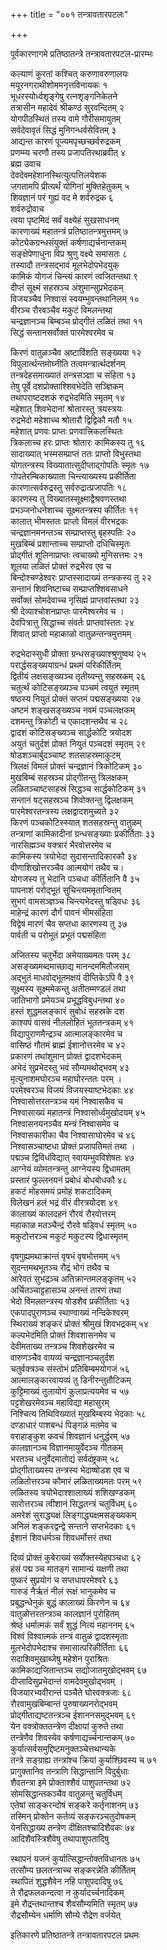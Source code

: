 +++
title = "००१ तन्त्रावतारपटलः"

+++

पूर्वकारणागमे प्रतिष्ठातन्त्रे तन्त्रावतारपटल-प्रारम्भः

कल्याणं कुरतां कश्चित् करुणावरुणालयः  
मयूरनगराथीशोममनृत्तविनायकः १  
भूधरस्योर्ध्वशृङ्गेषु रत्नशृङ्गनिकेतने  
तत्रासीन महादेवं श्रीकण्ठं सुरवन्दितम् २  
योगपीठस्थितं तस्य वामे गौरीसमायुतम्  
सर्वदेवावृतं सिद्धं मुनिगन्धर्वसेवितम् ३  
आद्यन्त कारणं पूज्यमपृच्छच्छर्वरुद्रकम्  
प्रणम्म्य चरणौ तस्य प्रजापतिरथाब्रवीत् ४  
ब्रह्म उवाच  
देवदेवमहेशानस्थित्युत्पत्तिलयेशक  
जगतामपि प्रीत्यर्थं योगिनां मुक्तिहेतुकम् ५  
शिवज्ञानं परं गुह्यं वद मे शर्वरुद्रक ६  
शर्वरुद्रोवाच  
त्वया पृष्टमिदं सर्वं वक्ष्येहं सुखसाधनम्  
कारणाख्यं महातन्त्रं प्रतिष्ठातन्त्रमुत्तमम् ७  
कोट्येकग्रन्धसंयुक्तं कर्षणाद्यर्चनान्तकम्  
सङ्क्षेपेणाधुना विप्र श्रुणु वक्ष्ये समासतः ८  
तस्यादौ तन्त्रसद्भावं मूलभेदोपभेदयुक्  
कामिकं योगजं चिन्त्यं कारणं त्वजितन्तथा ९  
दीप्तं सूक्ष्मं सहस्रञ्च अंशुमान्सुप्रभेदकम्  
विजयञ्चैव निश्वासं स्वयम्भुवन्तथानिलम् १०  
वीरञ्च रौरवञ्चैव मकुटं विमलन्तथा  
चन्द्रज्ञानञ्च बिम्बञ्च प्रोद्गीतं लळितं तथा ११  
सिद्धं सन्तानसर्वोक्तं पारमेश्वरमेव च

किरणं वातुळञ्चैव अष्टाविंशति सङ्ख्यया १२  
विपुलार्त्थन्तमोघ्नीति तत्वमन्त्रार्त्थदर्शनम्  
तन्त्रदेहसमाख्यातं तन्त्रसञ्ज्ञा च संहिता १३  
तेषु पूर्वे दशप्रोक्ताश्शिवभेदेति सञ्ज्ञिकम्  
तथापराष्टदशकं रुद्रभेदमिति स्मृतम् १४  
महेशात् शिवभेदानां श्रोतारस्तु त्रयस्त्रयः  
रुद्रभेदो महेशाच्च श्रोतारौ द्विद्विकौ मतौ १५  
महेशात् प्रणवः प्राप्तः प्रणवात्त्रिकलस्थितः  
त्रिकलाच्च हरः प्राप्तः श्रोतारः कामिकस्य तु १६  
सादाख्यात् भस्मसम्प्राप्तं ततः प्राप्तो विभुस्तथा  
योगतन्त्रस्य विख्यातात्सुदीप्ताद्गोपतिः स्मृतः १७  
गोपतेरम्बिकाख्याता चिन्त्याख्यस्य प्रकीर्तिता  
कारणात्सर्वरुद्रस्तु सर्वरुद्रात्प्रजापतिः १८  
कारणस्य तु विख्यातस्सूक्ष्माद्वैश्रवणस्तथा  
प्रभञ्जनोधनेशाच्च सूक्ष्मतन्त्रस्य कीर्तितः १९  
कालात् भीमस्ततः प्राप्तो विमलं वीरभद्रकः  
चन्द्रज्ञानमनन्तञ्च सम्प्राप्तस्तु बृहस्पतिः २०  
मुखबिम्बं प्रशान्ताच्च सम्प्राप्तो दधिचिस्मृतः  
प्रोद्गीतं शूलिनाप्राप्तः त्वचाख्यो मुनिसत्तमः २१  
शूलया लळितं प्रोक्तं रुद्रभैरव एव च  
बिन्दोश्चण्डेश्वरः प्राप्तस्सादाख्यं तन्त्रकस्य तु २२  
सन्तानं शिवनिष्टाच्च सम्प्राप्तश्शिवसाधने  
सर्वोक्तं सोमदेवाच्च नृसिह्मं प्राप्तवांस्तथा २३  
श्री देव्याश्चोशनप्राप्तः पारमेश्वरमेव च ।  
देवपित्रात्तु सिद्धाच्च संवर्तः प्राप्तवांस्ततः २४  
शिवात् प्राप्तो महाकाळो वातुळन्तन्त्रमुत्तमम्

रुद्रभेदास्सुधी प्रोक्ता ग्रन्धसङ्ख्याश्श्रुणुष्वथ २५  
परार्द्धसङ्ख्ययाग्रन्धं प्रथमं परिकीर्तितम्  
द्वितीयं लक्षसङ्ख्यञ्च तृतीय्यन्तु सहस्रकम् २६  
चतुर्त्थं कोटिसङ्ख्यञ्च पञ्चमं त्वयुतं स्मृतम्  
षष्ठस्य नियुतं प्रोक्तं सप्तमं पद्मसङ्ख्यया २७  
अष्टमं शङ्खसङ्ख्यञ्च नवमं पञ्चलक्षकम्  
दशमन्तु त्रिकोटी च एकादशन्तथैव च २८  
द्वादशं कोटिसङ्ख्यञ्च सार्द्धकोटि त्रयोदश  
अयुतं चतुर्दशं प्रोक्तं नियुतं पञ्चदशं स्मृतम् २९  
षोडशञ्चार्बुदञ्चाष्ट शतसाहस्रमाकुटम्  
त्रिलक्षं विमलं प्रोक्तं चन्द्रज्ञानं त्रिकोटिकम् ३०  
मुखबिम्बं सहस्रञ्च प्रोद्गीतन्तु त्रिलक्षकम्  
लळितञ्चाष्टसाहस्रं सिद्धञ्च सार्द्धकोटिकम् ३१  
सन्तानं षट्सहस्रञ्च शिवोक्तन्तु द्विलक्षकम्  
पारमेश्वरतन्त्रस्य लक्षद्वादशमुच्यते ३२  
किरणं पञ्चकोटिस्स्यात् शतसहस्रन्तु वातुळम्  
तन्त्राणां कामिकादीनां ग्रन्धसङ्ख्याः प्रकीर्तिताः ३३  
नारसिह्मञ्च वक्त्रारं भैरवोत्तरमेव च  
कामिकस्य त्रयोभेदा सुदासन्तादिकारकौ ३४  
वीणाशिखोत्तरञ्चैव आत्मयोगं तथैव च।  
योगजस्य तु भेदानि पञ्चधा कीर्तितानि वै ३५  
पापनाशं परोद्भूतं सुचिन्त्यममृतान्वितम्  
सुभगं वामसञ्ज्ञञ्च चिन्त्यभेदस्तु षड्विधः ३६  
माहेन्द्रं कारणं दौर्गं पावनं भीमसंहिता  
विद्वेषं मारणं चैव सप्तधा कारणस्य तु ३७  
पार्वती च परोभूतं प्रभूतं पद्मसंहिता

अजितस्य चतुर्भेदा अमेयाख्यमतः परम् ३८  
असङ्ख्यमब्दमाच्छाद्य मानन्दममितौजसम्  
अद्भुतं माधवोद्भूतमक्षयं दीप्तिकेऽपि वै ३९  
सूक्ष्मस्य सूक्ष्ममेकन्तु अतीतम्मण्डलं तथा  
जातिभागो प्रमेयञ्च प्रभूद्धविबुधन्तथा ४०  
हस्तं शुद्धमलङ्कारं सुबोधं सहस्रके दश  
काश्यपं वासवं नीललोहितं भूततन्त्रकम् ४१  
विद्यापुराणमैन्द्रञ्च आत्मालङ्कारमेव च  
वासिष्ठं गौतमं ब्राह्मं ईशानोत्तरमेव च ४२  
प्रकारणं तथांशुमान् प्रोक्तं द्वादशभेदकम्  
अभेदं सुप्रभेदस्तु भवं सौम्यमथोद्भवम् ४३  
मृत्युनाशमघोरञ्च महाघोरन्ततः परम् ।  
परमेश्वरञ्च विजयं विजयस्याष्टभेदकाः ४४  
निश्वासोत्तरतन्त्रञ्च यमं निश्वासकैव च  
निश्वासाख्यं महातन्त्रं निश्वासोर्ध्वमुखोदयम् ४५  
निश्वासनयनञ्चैव मन्त्रं निश्वासमेव च  
निश्वासकारीका चैव निश्वासाघोरमेव च ४६  
निश्वासञ्चाष्टधा प्रोक्तं प्रजापतिमतं तथा ।  
पद्मञ्च द्विविधंविद्यात् स्वायम्भुवविशेषतः ४७  
आग्नेयं व्योमतन्त्रन्तु आग्नेयस्य द्विधामतम्  
प्रस्तारं फुल्लनयनं प्रबोधं बोधबोधकौ ४८  
हकटं मोहसमयं प्रमोहं शकटादिकम्  
विलेखनं हलं भद्रं वीरं वीरत्रयोदश ४९  
कालाख्यं कालदहनं रौरवं रौरवोत्तरम्  
महाकाळ मतञ्चैन्द्रं रौरवे षड्विधं स्मृतम् ५०  
मकुटोत्तरञ्च मकुटं मकुटस्य द्विधास्मृतम्

वृषगुह्यमथाक्रान्तं वृषभं वृषभोत्तमम् ५१  
सुदन्तमथभूतञ्च रौद्रं भोगं तथैव च  
आरेवतं सुभद्रञ्च अतिक्रान्तमलङ्कृतम् ५२  
अर्चितञ्चाट्टहासञ्च अनन्तं तारणं तथा  
भेदो विमलतन्त्रस्य षोडशैव प्रकीर्तिताः ५३  
एकपादपुराणञ्च स्थाण्वाख्यं नन्दिकेश्वरम्  
स्थिराख्यं शङ्करं प्रोक्तं श्रीमुखं शिवभद्रकम् ५४  
कल्पभेदमिति प्रोक्तं शिवशासनमेव च  
देवीमताख्य तन्त्रञ्च शिवशेखरमेव च  
वारुणञ्चैव वायव्यं चन्द्रज्ञानञ्चतुर्दश  
चतुर्वक्त्रञ्च संस्तोभं प्रतिबिम्बमयोगजं ५६  
आत्मालङ्कारवायव्यं तु डिनीरन्तुतौटिकम्  
कुट्टिमाख्यं तुलायोगं कुलाप्रत्ययमेव च ५७  
पट्टशेखरमेवञ्च महाविद्या महासुरम्  
निश्चित्य तिथिविख्यातं मुखबिम्बस्य भेदकाः ५८  
दण्डाधारं पाशबन्धं पिङ्गळं मतमेव च  
वराहाङ्कुश कवचं शिवज्ञानं धनुर्द्धरम् ५७  
कालज्ञानञ्च विज्ञानमायुर्वेदञ्च गीतकम्  
भरतञ्च धनुर्वेदमातोद्यं सर्वदंष्ट्रकम् ५८  
प्रोद्गीताख्यस्य तन्त्रस्य भेदाष्षोडश एव च  
लळितोत्तरञ्च कौमारं लळिताख्यमतः परम् ५९  
लळितस्य त्रयोभेदाश्शालाख्यं शशिखण्डकम्  
सारोत्तरञ्च त्वीशानं सिद्धतन्त्रं चतुर्विधम् ६०  
अमरेशं सुराद्ध्यक्षं लिङ्गाद्ध्यक्षमसङ्ख्यकम्  
अनिलं शङ्करद्वन्द्वे सन्ताने सप्तभेदकाः ६१  
ईशानं शिवधर्मञ्च शिवधर्मोत्तरं तथा

दिव्यं प्रोक्तं कुबेराख्यं सर्वोक्तस्येहपञ्चधा ६२  
हंसं पद्म ञ्च मातङ्गं सामान्यं यक्षणी तथा  
पुष्करं सुप्रयोगं च सप्तधापरमेश्वरे ६३  
गारुडं नैर्ऋतं नीलं रूक्षं भानुकमेव च  
प्रबुद्धन्धेनुकं बुद्धं कालाख्यं किरणेन च ६४  
वातुळोत्तरतन्त्रञ्च कालज्ञानं पुरोहितम्  
श्रेष्ठं धर्मात्मकं सर्वं शुद्धं नित्यं महाननम् ६५  
विश्वं विश्वात्मकं तन्त्रं वातुळं द्वादशस्मृताः  
मूलभेदोपभेदाश्च समासात्परिकीर्तिताः ६६  
सदाशिवमुखाब्जेषु महेशेन पुराश्रितः  
कामिकाद्यजितान्तञ्च सद्योजातमुखोद्भवम् ६७  
दीप्तादिसुप्रभेदान्तं वामदेवमुखोद्भवम् ।  
विजयारभ्यवीरान्तं पञ्चैते घोरवक्त्रजाः ६८  
रौरवामुखबिम्बान्तं पुरुषाख्यनरोद्भवम्  
प्रोद्गीताद्यष्टतन्त्रञ्च ईशाननसमुद्भवम् ६९  
येन वक्त्रोक्ततन्त्रेण दीक्षायां कुरुते तथा  
तन्त्रेणैव शिवस्येव कर्षणाद्यर्च्चनान्तकम् ७०  
कुर्यात्सर्वसमुद्दिष्टमनुक्तञ्चेत्तथान्यके  
तन्त्रे सङ्ग्राह्य तन्त्रांश्च क्रियां कुर्याश्छिवस्य च ७१  
प्रागुक्तानिव तन्त्राणि सिद्धान्तानि विदुर्बुधाः  
शैवतन्त्रा इमे प्रोक्ताश्शैवं पाशुपतन्तथा ७२  
सोमसिद्धान्तकञ्चैव वातुळन्तु चतुर्विधम्  
एतेषां साङ्करन्दोषं सङ्करे कर्तृनाशनम् ७३  
तस्मिन् प्रोक्तेन कर्तव्यं सङ्करञ्चतुदोषकम्  
येनसिद्धाख्य तन्त्रेण दीक्षितश्चादिशैवकः ७४  
आदिशैवस्त्रिशैवेषु तथापाशुपतादिषु

स्थापनं यजनं कुर्यात्सिद्धान्तोक्तविधानतः ७५  
तत्सौम्य छलतन्त्राच्च सङ्करन्नेति कीर्तितम्  
स्थापितं शुद्धशैवेन नहि पाशुपदादिषु ७६  
ते रौद्रफलकन्दत्वा न कुर्यादर्च्चनादिकम्  
इमे रौद्रन्तथान्तश्च शैवसौम्यमिति स्मृतम् ७७  
रौद्रसौम्येन धर्माणि सौम्ये रौद्रेण वर्जयेत्

इतिकारणे प्रतिष्ठातन्त्रे तन्त्रावतारपटल प्रथमः




